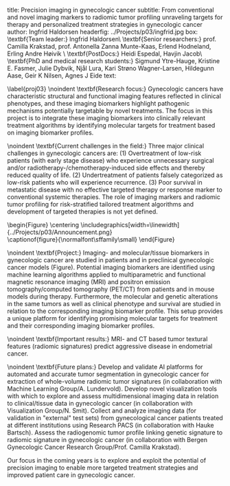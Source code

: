 title: Precision imaging in gynecologic cancer
subtitle: From conventional and novel imaging markers to radiomic tumor profiling unraveling targets for therapy and personalized treatment strategies in gynecologic cancer 
author: Ingfrid Haldorsen
headerfig: ../Projects/p03/ingfrid.jpg
box: \textbf{Team leader:} Ingfrid Haldorsen\\ \textbf{Senior researchers:} prof. Camilla Krakstad, prof. Antonella Zanna Munte-Kaas, Erlend Hodneland, Erling Andre Høivik \\ \textbf{PostDocs:} Heidi Espedal, Havjin Jacob\\ \textbf{PhD and medical research students:} Sigmund Ytre-Hauge, Kristine E. Fasmer, Julie Dybvik, Njål Lura, Kari Strøno Wagner-Larsen, Hildegunn Aase, Geir K Nilsen, Agnes J Eide 
text:

\label{proj03}
\noindent
\textbf{Research focus:} Gynecologic cancers have characteristic structural and functional imaging features reflected in clinical phenotypes, and these imaging biomarkers highlight pathogenic mechanisms potentially targetable by novel treatments. The focus in this project is to integrate these imaging biomarkers into clinically relevant treatment algorithms by identifying molecular targets for treatment based on imaging biomarker profiles.  

\noindent
\textbf{Current challenges in the field:} Three major clinical challenges in gynecologic cancers are: (1) Overtreatment of low-risk patients (with early stage disease) who experience unnecessary surgical and/or radiotherapy-/chemotherapy-induced side effects and thereby reduced quality of life. (2) Undertreatment of patients falsely categorized as low-risk patients who will experience recurrence. (3) Poor survival in metastatic disease with no effective targeted therapy or response marker to conventional systemic therapies. The role of imaging markers and radiomic tumor profiling for risk-stratified tailored treatment algorithms and development of targeted therapies is not yet defined.   

\begin{Figure}
    \centering
    \includegraphics[width=\linewidth]{../Projects/p03/Announcement.png}  
    \captionof{figure}{\normalfont\sffamily\small}
\end{Figure}

\noindent
\textbf{Project:} Imaging- and molecular/tissue biomarkers in gynecologic cancer are studied in patients and in preclinical gynecologic cancer models (Figure). Potential imaging biomarkers are identified using machine learning algorithms applied to multiparametric and functional magnetic resonance imaging (MRI) and positron emission tomography/computed tomography (PET/CT) from patients and in mouse models during therapy. Furthermore, the molecular and genetic alterations in the same tumors as well as clinical phenotype and survival are studied in relation to the corresponding imaging biomarker profile. This setup provides a unique platform for identifying promising molecular targets for treatment and their corresponding imaging biomarker profiles.  


\noindent
\textbf{Important results:} MRI- and CT based tumor textural features (radiomic signatures) predict aggressive disease in endometrial cancer. 

\noindent
\textbf{Future plans:} 
Develop and validate AI platforms for automated and accurate tumor segmentation in gynecologic cancer for extraction of whole-volume radiomic tumor signatures (in collaboration with Machine Learning Group/A. Lundervold).
Develop novel visualization tools with which to explore and assess multidimensional imaging data in relation to clinical/tissue data in gynecologic cancer (in collaboration with Visualization Group/N. Smit).
Collect and analyze imaging data (for validation in "external" test sets) from gynecological cancer patients treated at different institutions using Research PACS (in collaboration with Hauke Bartsch).
Assess the radiogenomic tumor profile linking genetic signature to radiomic signature in gynecologic cancer (in collaboration with Bergen Gynecologic Cancer Research Group/Prof. Camilla Krakstad).


Our focus in the coming years is to explore and exploit the potential of precision imaging to enable more targeted treatment strategies and improved patient care in gynecologic cancer.   

 

 